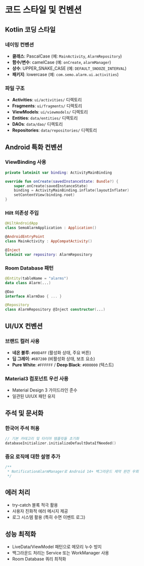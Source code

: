 # 코드 스타일 및 컨벤션

## Kotlin 코딩 스타일
### 네이밍 컨벤션
- **클래스**: PascalCase (예: `MainActivity`, `AlarmRepository`)
- **함수/변수**: camelCase (예: `onCreate`, `alarmManager`)
- **상수**: UPPER_SNAKE_CASE (예: `DEFAULT_SNOOZE_INTERVAL`)
- **패키지**: lowercase (예: `com.semo.alarm.ui.activities`)

### 파일 구조
- **Activities**: `ui/activities/` 디렉토리
- **Fragments**: `ui/fragments/` 디렉토리
- **ViewModels**: `ui/viewmodels/` 디렉토리
- **Entities**: `data/entities/` 디렉토리
- **DAOs**: `data/dao/` 디렉토리
- **Repositories**: `data/repositories/` 디렉토리

## Android 특화 컨벤션
### ViewBinding 사용
```kotlin
private lateinit var binding: ActivityMainBinding

override fun onCreate(savedInstanceState: Bundle?) {
    super.onCreate(savedInstanceState)
    binding = ActivityMainBinding.inflate(layoutInflater)
    setContentView(binding.root)
}
```

### Hilt 의존성 주입
```kotlin
@HiltAndroidApp
class SemoAlarmApplication : Application()

@AndroidEntryPoint
class MainActivity : AppCompatActivity()

@Inject
lateinit var repository: AlarmRepository
```

### Room Database 패턴
```kotlin
@Entity(tableName = "alarms")
data class Alarm(...)

@Dao
interface AlarmDao { ... }

@Repository
class AlarmRepository @Inject constructor(...)
```

## UI/UX 컨벤션
### 브랜드 컬러 사용
- **네온 블루**: `#00D4FF` (활성화 상태, 주요 버튼)
- **딥 그레이**: `#6B7280` (비활성화 상태, 보조 요소)
- **Pure White**: `#FFFFFF` / **Deep Black**: `#000000` (텍스트)

### Material3 컴포넌트 우선 사용
- Material Design 3 가이드라인 준수
- 일관된 UI/UX 패턴 유지

## 주석 및 문서화
### 한국어 주석 허용
```kotlin
// 기본 카테고리 및 타이머 템플릿들 초기화
databaseInitializer.initializeDefaultDataIfNeeded()
```

### 중요 로직에 대한 설명 추가
```kotlin
/**
 * NotificationAlarmManager로 Android 14+ 백그라운드 제약 완전 우회
 */
```

## 에러 처리
- try-catch 블록 적극 활용
- 사용자 친화적 에러 메시지 제공
- 로그 시스템 활용 (특히 수면 이벤트 로그)

## 성능 최적화
- LiveData/ViewModel 패턴으로 메모리 누수 방지
- 백그라운드 처리는 Service 또는 WorkManager 사용
- Room Database 쿼리 최적화
